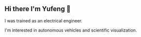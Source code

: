 ## Hi there I'm Yufeng 👋

I was trained as an electrical engineer.

I'm interested in autonomous vehicles and scientific visualization.
